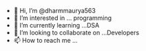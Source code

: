 - 👋 Hi, I’m @dharmmaurya563
- 👀 I’m interested in ... programming
- 🌱 I’m currently learning ...DSA
- 💞️ I’m looking to collaborate on ...Developers
- 📫 How to reach me ...

<!---
dharmmaurya563/dharmmaurya563 is a ✨ special ✨ repository because its `README.md` (this file) appears on your GitHub profile.
You can click the Preview link to take a look at your changes.
--->
